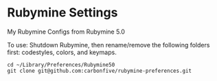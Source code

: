# Rubymine Settings
My Rubymine Configs from Rubymine 5.0

To use:
Shutdown Rubymine, then rename/remove the following folders first: codestyles, colors, and keymaps.

```
cd ~/Library/Preferences/Rubymine50
git clone git@github.com:carbonfive/rubymine-preferences.git
```

